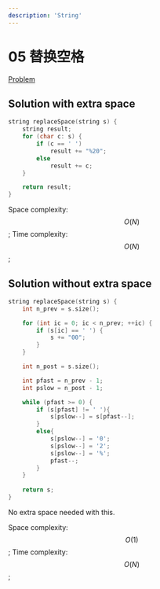 ```yaml
---
description: 'String'
---
```


# 05 替换空格

[Problem](https://leetcode-cn.com/problems/ti-huan-kong-ge-lcof/)

## Solution with extra space

```cpp
string replaceSpace(string s) {
    string result;
    for (char c: s) {
        if (c == ' ')
            result += "%20";
        else
            result += c;
    }

    return result;
}
```

Space complexity: $$O(N)$$; Time complexity: $$O(N)$$;

## Solution without extra space

```cpp
string replaceSpace(string s) {
    int n_prev = s.size();

    for (int ic = 0; ic < n_prev; ++ic) {
        if (s[ic] == ' ') {
            s += "00";
        }
    }

    int n_post = s.size();

    int pfast = n_prev - 1;
    int pslow = n_post - 1;

    while (pfast >= 0) {
        if (s[pfast] != ' '){
            s[pslow--] = s[pfast--];
        }
        else{
            s[pslow--] = '0';
            s[pslow--] = '2';
            s[pslow--] = '%';
            pfast--;
        }
    } 
    
    return s;
}
```
No extra space needed with this.

Space complexity: $$O(1)$$; Time complexity: $$O(N)$$;
